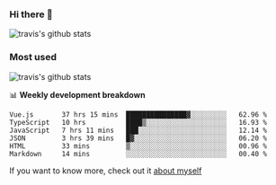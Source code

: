 ### Hi there 👋

<!--
**HondryTravis/HondryTravis** is a ✨ _special_ ✨ repository because its `README.md` (this file) appears on your GitHub profile.

Here are some ideas to get you started:

- 🔭 I’m currently working on ...
- 🌱 I’m currently learning ...
- 👯 I’m looking to collaborate on ...
- 🤔 I’m looking for help with ...
- 💬 Ask me about ...
- 📫 How to reach me: ...
- 😄 Pronouns: ...
- ⚡ Fun fact: ...
-->

![travis's github stats](https://github-readme-stats.vercel.app/api?username=HondryTravis&hide=stars)
### Most used
![travis's github stats](https://github-readme-stats.anuraghazra1.vercel.app/api/top-langs/?username=HondryTravis&layout=compact&hide_title=true)

📊 **Weekly development breakdown**

<!--START_SECTION:waka-->

```text
Vue.js       37 hrs 15 mins  ███████████████▓░░░░░░░░░   62.96 %
TypeScript   10 hrs          ████▒░░░░░░░░░░░░░░░░░░░░   16.93 %
JavaScript   7 hrs 11 mins   ███░░░░░░░░░░░░░░░░░░░░░░   12.14 %
JSON         3 hrs 39 mins   █▓░░░░░░░░░░░░░░░░░░░░░░░   06.20 %
HTML         33 mins         ▒░░░░░░░░░░░░░░░░░░░░░░░░   00.96 %
Markdown     14 mins         ░░░░░░░░░░░░░░░░░░░░░░░░░   00.40 %
```

<!--END_SECTION:waka-->

If you want to know more, check out it [about myself](https://hondrytravis.github.io/)
